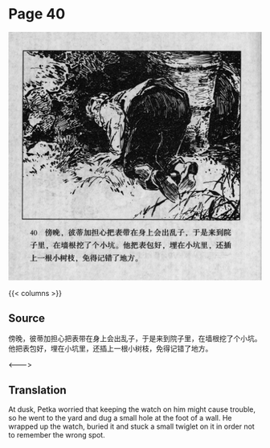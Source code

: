 # Page 40

 ![biao page](./../../../images/biao/seifert0726_biao_0044_040.jpg)

{{< columns >}}

## Source

傍晚，彼蒂加担心把表带在身上会出乱子，于是来到院子里，在墙根挖了个小坑。他把表包好，埋在小坑里，还插上一根小树枝，免得记错了地方。

<--->

## Translation

At dusk, Petka worried that keeping the watch on him might cause trouble, so he went to the yard and dug a small hole at the foot of a wall. He wrapped up the watch, buried it and stuck a small twiglet on it in order not to remember the wrong spot.
